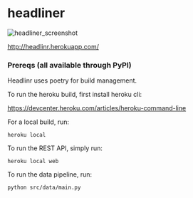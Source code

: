 # headliner

![headliner_screenshot](https://cloud.githubusercontent.com/assets/2948894/24990892/be02364c-1fdc-11e7-8ba1-88778cd237f7.png)

http://headlinr.herokuapp.com/

### Prereqs (all available through PyPI)

Headlinr uses poetry for build management.

To run the heroku build, first install heroku cli:

https://devcenter.heroku.com/articles/heroku-command-line

For a local build, run:

`heroku local`

To run the REST API, simply run:

`heroku local web`

To run the data pipeline, run:

`python src/data/main.py`
